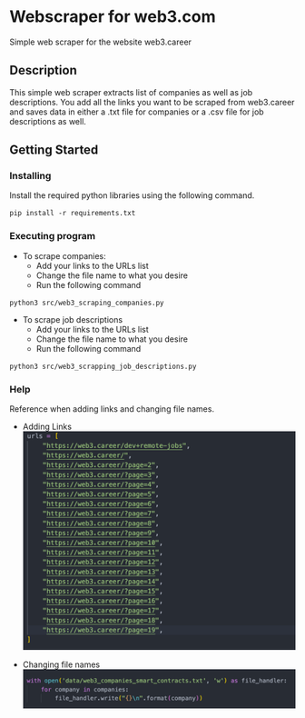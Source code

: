 # Webscraper for web3.com

Simple web scraper for the website web3.career

## Description

This simple web scraper extracts list of companies as well as job descriptions. You add all the links you want to be scraped from web3.career and saves data in either a .txt file for companies or a .csv file for job descriptions as well.

## Getting Started

### Installing

Install the required python libraries using the following command. 
```
pip install -r requirements.txt
```

### Executing program

* To scrape companies: 
  * Add your links to the URLs list
  * Change the file name to what you desire 
  * Run the following command 
```
python3 src/web3_scraping_companies.py   
```

* To scrape job descriptions 
  * Add your links to the URLs list
  * Change the file name to what you desire 
  * Run the following command 
```
python3 src/web3_scrapping_job_descriptions.py  
```

### Help
Reference when adding links and changing file names.  

* Adding Links 
![Image 1](imgs/url_list.png)

* Changing file names 
![Image 2](imgs/data_file.png)

